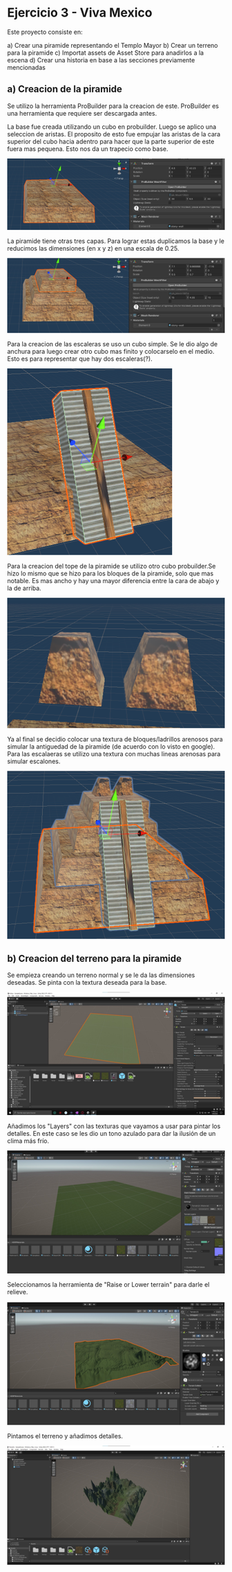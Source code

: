 # Ejercicio 3 - Viva Mexico

Este proyecto consiste en:

a) Crear una piramide representando el Templo Mayor
b) Crear un terreno para la piramide
c) Importat assets de Asset Store para anadirlos a la escena
d) Crear una historia en base a las secciones previamente mencionadas

## a) Creacion de la piramide

Se utilizo la herramienta ProBuilder para la creacion de este. ProBuilder es una herramienta que requiere ser descargada antes.

La base fue creada utilizando un cubo en probuilder. Luego se aplico una seleccion de aristas. El proposito de esto fue empujar las aristas de la cara superior del cubo hacia adentro para hacer que la parte superior de este fuera mas pequena. Esto nos da un trapecio como base.

![base-pir](./img/base-pir.png)

La piramide tiene otras tres capas. Para lograr estas duplicamos la base y le reducimos las dimensiones (en x y z)  en una escala de 0.25.

![bloques-pir](./img/bloques-pir.png)

Para la creacion de las escaleras se uso un cubo simple. Se le dio algo de anchura para luego crear otro cubo mas finito y colocarselo en el medio. Esto es para representar que hay dos escaleras(?).

![escaleras](./img/escaleras-pir.png)

Para la creacion del tope de la piramide se utilizo otro cubo probuilder.Se hizo lo mismo que se hizo para los bloques de la piramide, solo que mas notable. Es mas ancho y hay una mayor diferencia entre la cara de abajo y la de arriba.

![tope-pir](./img/tope-pir.png)

Ya al final se decidio colocar una textura de bloques/ladrillos arenosos para simular la antiguedad de la piramide (de acuerdo con lo visto en google). Para las escalaeras se utilizo una textura con muchas lineas arenosas para simular escalones.

![piramide](./img/piramide.png)

## b) Creacion del terreno para la piramide


Se empieza creando un terreno normal y se le da las dimensiones deseadas. Se pinta con la textura deseada para la base.

![base-terreno](./img/base-terreno.jpeg)

Añadimos los "Layers" con las texturas que vayamos a usar para pintar los detalles. En este caso se les dio un tono azulado para dar la ilusión de un clima más frío.

![layers-terreno](./img/layers-terreno.jpeg)

Seleccionamos la herramienta de "Raise or Lower terrain" para darle el relieve.

![relieve-terreno](./img/relieve-terreno.jpeg)

Pintamos el terreno y añadimos detalles.

![detalles-terreno](./img/detalles-terreno.jpeg)
